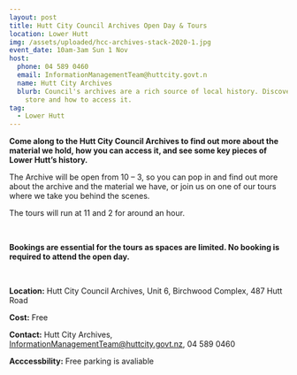 ```yaml
---
layout: post
title: Hutt City Council Archives Open Day & Tours
location: Lower Hutt
img: /assets/uploaded/hcc-archives-stack-2020-1.jpg
event_date: 10am-3am Sun 1 Nov
host:
  phone: 04 589 0460
  email: InformationManagementTeam@huttcity.govt.n
  name: Hutt City Archives
  blurb: Council's archives are a rich source of local history. Discover what we
    store and how to access it.
tag:
  - Lower Hutt
---
```

**Come along to the Hutt City Council Archives to find out more about the material we hold, how you can access it, and see some key pieces of Lower Hutt’s history.** 

The Archive will be open from 10 – 3, so you can pop in and find out more about the archive and the material we have, or join us on one of our tours where we take you behind the scenes. 

The tours will run at 11 and 2 for around an hour.

<br>

**Bookings are essential for the tours as spaces are limited. No booking is required to attend the open day.** 

<br>

**Location:** Hutt City Council Archives, Unit 6, Birchwood Complex, 487 Hutt Road

**Cost:** Free

**Contact:** Hutt City Archives, InformationManagementTeam@huttcity.govt.nz, 04 589 0460

**Acccessbility:** Free parking is avaliable